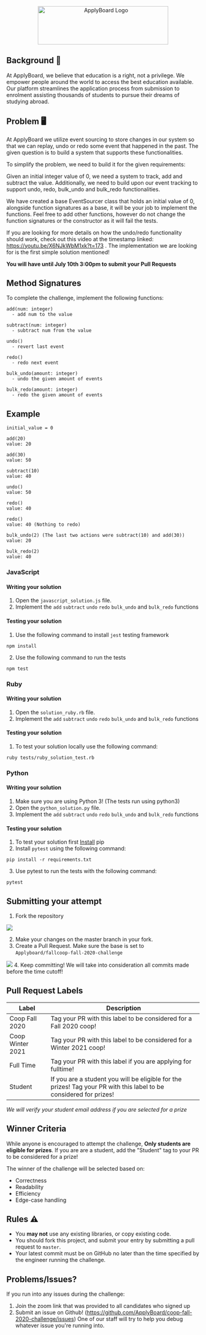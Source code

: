 <p align="center">
  <a href="https://evilmartians.com/?utm_source=size-limit">
    <img src="https://didmdw8v48h5q.cloudfront.net/wp-content/uploads/2020/02/ApplyBoard-Logo-Blue.svg"
         alt="ApplyBoard Logo" width="340" height="100">
  </a>
</p>

## Background 📖

[applyboard-img]:https://didmdw8v48h5q.cloudfront.net/ca/wp-content/uploads/2018/07/New-2018-AB.png
At ApplyBoard, we believe that education is a right, not a privilege. We empower people around the world to access the best education available. Our platform streamlines the application process from submission to enrolment assisting thousands of students to pursue their dreams of studying abroad.

## Problem 🖥

At ApplyBoard we utilize event sourcing to store changes in our system so that we can replay, undo or redo some event that happened in the past. The given question is to build a system that supports these functionalities.

To simplify the problem, we need to build it for the given requirements:

Given an initial integer value of 0, we need a system to track, add and subtract the value. Additionally, we need to build upon our event tracking to support undo, redo, bulk_undo and bulk_redo functionalities.

We have created a base EventSourcer class that holds an initial value of 0, alongside function signatures as a base, it will be your job to implement the functions. Feel free to add other functions, however do not change the function signatures or the constructor as it will fail the tests.

If you are looking for more details on how the undo/redo functionality should work, check out this video at the timestamp linked: https://youtu.be/X6NJkWbM1xk?t=173 . The implementation we are looking for is the first simple solution mentioned!

**You will have until July 10th 3:00pm to submit your Pull Requests**

## Method Signatures
To complete the challenge, implement the following functions:

```
add(num: integer)
  - add num to the value

subtract(num: integer)
  - subtract num from the value

undo()
  - revert last event

redo()
  - redo next event

bulk_undo(amount: integer)
  - undo the given amount of events

bulk_redo(amount: integer)
  - redo the given amount of events
```

## Example

```
initial_value = 0

add(20)
value: 20

add(30)
value: 50

subtract(10)
value: 40

undo()
value: 50

redo()
value: 40

redo()
value: 40 (Nothing to redo)

bulk_undo(2) (The last two actions were subtract(10) and add(30))
value: 20

bulk_redo(2)
value: 40

```

### JavaScript
#### Writing your solution
1. Open the `javascript_solution.js` file.
2. Implement the `add` `subtract` `undo` `redo` `bulk_undo` and `bulk_redo` functions

#### Testing your solution
1. Use the following command to install `jest` testing framework
```
npm install
```
2. Use the following command to run the tests
```
npm test
```

### Ruby
#### Writing your solution
1. Open the `solution_ruby.rb` file.
2. Implement the `add` `subtract` `undo` `redo` `bulk_undo` and `bulk_redo` functions

#### Testing your solution
1. To test your solution locally use the following command:
```
ruby tests/ruby_solution_test.rb
```

### Python
#### Writing your solution
1. Make sure you are using Python 3! (The tests run using python3)
2. Open the `python_solution.py` file.
3. Implement the `add` `subtract` `undo` `redo` `bulk_undo` and `bulk_redo` functions

#### Testing your solution
1. To test your solution first [Install](https://pip.pypa.io/en/stable/installing/) pip
2. Install `pytest` using the following command:
```
pip install -r requirements.txt
```
3. Use pytest to run the tests with the following command:
```
pytest
```

## Submitting your attempt
1. Fork the repository
<img src="assets/fork.png">

2. Make your changes on the master branch in your fork.
3. Create a Pull Request. Make sure the base is set to `Applyboard/fallcoop-fall-2020-challenge`
<img src="assets/pr.png">
4. Keep committing! We will take into consideration all commits made before the time cutoff!

## Pull Request Labels
| Label | Description |
| -- | -- |
| Coop Fall 2020 | Tag your PR with this label to be considered for a Fall 2020 coop! |
| Coop Winter 2021 | Tag your PR with this label to be considered for a Winter 2021 coop! |
| Full Time | Tag your PR with this label if you are applying for fulltime! |
| Student | If you are a student you will be eligible for the prizes! Tag your PR with this label to be considered for prizes! |

*We will verify your student email address if you are selected for a prize*

## Winner Criteria
While anyone is encouraged to attempt the challenge, **Only students are eligible for prizes**. If you are are a student, add the "Student" tag to your PR to be considered for a prize!

The winner of the challenge will be selected based on:

* Correctness
* Readability
* Efficiency
* Edge-case handling

## Rules ⚠
* You **may not** use any existing libraries, or copy existing code.
* You should fork this project, and submit your entry by submitting a pull request to `master`.
* Your latest commit must be on GitHub no later than the time specified by the engineer running the challenge.

## Problems/Issues?
If you run into any issues during the challenge:
1. Join the zoom link that was provided to all candidates who signed up
2. Submit an issue on Github! (https://github.com/ApplyBoard/coop-fall-2020-challenge/issues) One of our staff will try to help you debug whatever issue you're running into.
